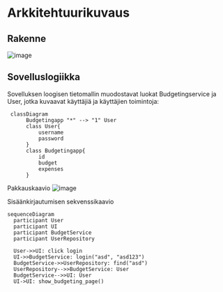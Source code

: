 # Arkkitehtuurikuvaus

## Rakenne

![image](https://github.com/user-attachments/assets/f8f14fc4-437d-43ed-b7c7-84f30612a1c8)

## Sovelluslogiikka

Sovelluksen loogisen tietomallin muodostavat luokat Budgetingservice ja User, jotka kuvaavat käyttäjiä ja käyttäjien toimintoja:

```mermaid
 classDiagram
      Budgetingapp "*" --> "1" User
      class User{
          username
          password
      }
      class Budgetingapp{
          id
          budget
          expenses
      }
```

Pakkauskaavio
![image](https://github.com/user-attachments/assets/65508fd2-fba1-427b-be41-e56b60d3e8b7)


Sisäänkirjautumisen sekvenssikaavio
```mermaid
sequenceDiagram
  participant User
  participant UI
  participant BudgetService
  participant UserRepository

  User->>UI: click login
  UI->>BudgetService: login("asd", "asd123")
  BudgetService->>UserRepository: find("asd")
  UserRepository-->>BudgetService: User
  BudgetService-->>UI: User
  UI->UI: show_budgeting_page()
```
